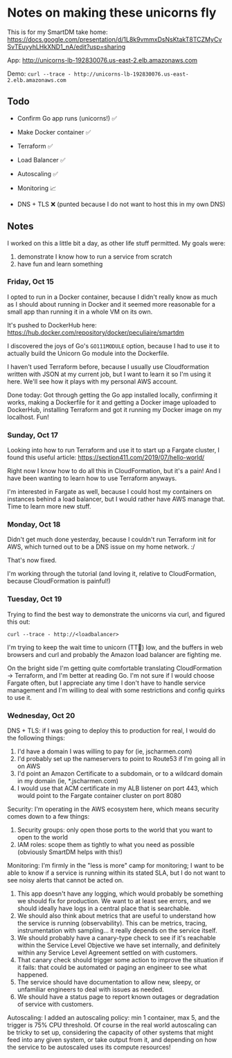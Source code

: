 # Notes on making these unicorns fly

This is for my SmartDM take home: <https://docs.google.com/presentation/d/1L8k9vmmxDsNsKtakT8TCZMyCvSvTEuyyhLHkXND1_nA/edit?usp=sharing>

App: <http://unicorns-lb-192830076.us-east-2.elb.amazonaws.com>

Demo: `curl --trace - http://unicorns-lb-192830076.us-east-2.elb.amazonaws.com`

## Todo

-   Confirm Go app runs (unicorns!) ✅
-   Make Docker container ✅
-   Terraform ✅
-   Load Balancer ✅
-   Autoscaling ✅
-   Monitoring 📈

-   DNS + TLS ❌ (punted because I do not want to host this in my own DNS)

## Notes

I worked on this a little bit a day, as other life stuff permitted. My goals were:

1. demonstrate I know how to run a service from scratch
1. have fun and learn something

### Friday, Oct 15

I opted to run in a Docker container, because I didn't really know as much as I should about running in Docker and it seemed more reasonable for a small app than running it in a whole VM on its own.

It's pushed to DockerHub here: <https://hub.docker.com/repository/docker/peculiaire/smartdm>

I discovered the joys of Go's `GO111MODULE` option, because I had to use it to actually build the Unicorn Go module into the Dockerfile.

I haven't used Terraform before, because I usually use Cloudformation written with JSON at my current job, but I want to learn it so I'm using it here. We'll see how it plays with my personal AWS account.

Done today: Got through getting the Go app installed locally, confirming it works, making a Dockerfile for it and getting a Docker image uploaded to DockerHub, installing Terraform and got it running my Docker image on my localhost. Fun!

### Sunday, Oct 17

Looking into how to run Terraform and use it to start up a Fargate cluster, I found this useful article: <https://section411.com/2019/07/hello-world/>

Right now I know how to do all this in CloudFormation, but it's a pain! And I have been wanting to learn how to use Terraform anyways.

I'm interested in Fargate as well, because I could host my containers on instances behind a load balancer, but I would rather have AWS manage that. Time to learn more new stuff.

### Monday, Oct 18

Didn't get much done yesterday, because I couldn't run Terraform init for AWS, which turned out to be a DNS issue on my home network. :/

That's now fixed.

I'm working through the tutorial (and loving it, relative to CloudFormation, because CloudFormation is painful!)

### Tuesday, Oct 19

Trying to find the best way to demonstrate the unicorns via curl, and figured this out:

`curl --trace - http://<loadbalancer>`

I'm trying to keep the wait time to unicorn (TT🦄) low, and the buffers in web browsers and curl and probably the Amazon load balancer are fighting me.

On the bright side I'm getting quite comfortable translating CloudFormation -> Terraform, and I'm better at reading Go. I'm not sure if I would choose Fargate often, but I appreciate any time I don't have to handle service management and I'm willing to deal with some restrictions and config quirks to use it.

### Wednesday, Oct 20

DNS + TLS: if I was going to deploy this to production for real, I would do the following things:

1. I'd have a domain I was willing to pay for (ie, jscharmen.com)
1. I'd probably set up the nameservers to point to Route53 if I'm going all in on AWS
1. I'd point an Amazon Certificate to a subdomain, or to a wildcard domain in my domain (ie, \*.jscharmen.com)
1. I would use that ACM certificate in my ALB listener on port 443, which would point to the Fargate container cluster on port 8080

Security: I'm operating in the AWS ecosystem here, which means security comes down to a few things:

1. Security groups: only open those ports to the world that you want to open to the world
2. IAM roles: scope them as tightly to what you need as possible (obviously SmartDM helps with this!)

Monitoring: I'm firmly in the "less is more" camp for monitoring; I want to be able to know if a service is running within its stated SLA, but I do not want to see noisy alerts that cannot be acted on.

1. This app doesn't have any logging, which would probably be something we should fix for production. We want to at least see errors, and we should ideally have logs in a central place that is searchable.
1. We should also think about metrics that are useful to understand how the service is running (observability). This can be metrics, tracing, instrumentation with sampling... it really depends on the service itself.
1. We should probably have a canary-type check to see if it's reachable within the Service Level Objective we have set internally, and definitely within any Service Level Agreement settled on with customers.
1. That canary check should trigger some action to improve the situation if it fails: that could be automated or paging an engineer to see what happened.
1. The service should have documentation to allow new, sleepy, or unfamiliar engineers to deal with issues as needed.
1. We should have a status page to report known outages or degradation of service with customers.

Autoscaling: I added an autoscaling policy: min 1 container, max 5, and the trigger is 75% CPU threshold. Of course in the real world autoscaling can be tricky to set up, considering the capacity of other systems that might feed into any given system, or take output from it, and depending on how the service to be autoscaled uses its compute resources!
